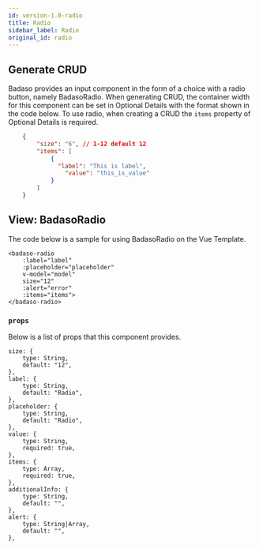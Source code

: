```yaml
---
id: version-1.0-radio
title: Radio
sidebar_label: Radio
original_id: radio
---
```


## Generate CRUD

Badaso provides an input component in the form of a choice with a radio button, namely BadasoRadio. When generating CRUD, the container width for this component can be set in Optional Details with the format shown in the code below. To use radio, when creating a CRUD the `items` property of Optional Details is required.
<!--DOCUSAURUS_CODE_TABS-->
<!--JSON-->
```json
    {
        "size": "6", // 1-12 default 12
        "items": [
            {
              "label": "This is label",
                "value": "this_is_value"
            }
        ]
    }
```
<!--END_DOCUSAURUS_CODE_TABS-->

## View: BadasoRadio

The code below is a sample for using BadasoRadio on the Vue Template.

<!--DOCUSAURUS_CODE_TABS-->
<!--Vue-->
```vue
<badaso-radio
    :label="label"
    :placeholder="placeholder"
    v-model="model"
    size="12"
    :alert="error"
    :items="items">
</badaso-radio>
```
<!--END_DOCUSAURUS_CODE_TABS-->

### ```props```

Below is a list of props that this component provides.

```
size: {
    type: String,
    default: "12",
},
label: {
    type: String,
    default: "Radio",
},
placeholder: {
    type: String,
    default: "Radio",
},
value: {
    type: String,
    required: true,
},
items: {
    type: Array,
    required: true,
},
additionalInfo: {
    type: String,
    default: "",
},
alert: {
    type: String|Array,
    default: "",
},
```